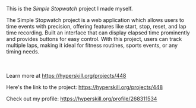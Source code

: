 This is the *Simple Stopwatch* project I made myself.


<p>The Simple Stopwatch project is a web application which allows users to time events with precision, offering features like start, stop, reset, and lap time recording. Built an interface that can display elapsed time prominently and provides buttons for easy control. With this project, users can track multiple laps, making it ideal for fitness routines, sports events, or any timing needs. </p><br/><br/>Learn more at <a href="https://hyperskill.org/projects/448?utm_source=ide&utm_medium=ide&utm_campaign=ide&utm_content=project-card">https://hyperskill.org/projects/448</a>

Here's the link to the project: https://hyperskill.org/projects/448

Check out my profile: https://hyperskill.org/profile/268311534